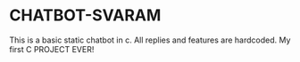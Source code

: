 # CHATBOT-SVARAM 
This is a basic static chatbot in c. All replies and features are hardcoded.
My first C PROJECT EVER! 
